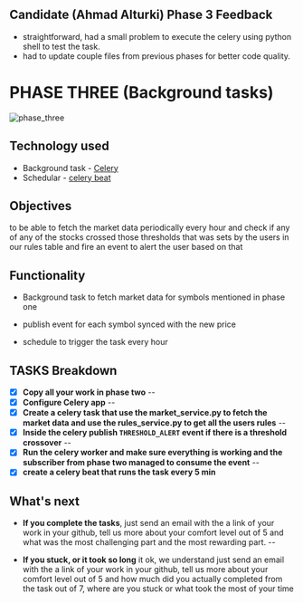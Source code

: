 ## Candidate (Ahmad Alturki) Phase 3 Feedback

- straightforward, had a small problem to execute the celery using python shell to test the task.
- had to update couple files from previous phases for better code quality.

# PHASE THREE (Background tasks)

![phase_three](../imgs/phase-three.jpg)

## Technology used

* Background task - [Celery](https://docs.celeryq.dev/en/stable/getting-started/first-steps-with-celery.html)
* Schedular - [celery beat](https://docs.celeryq.dev/en/stable/userguide/periodic-tasks.html)

## Objectives

to be able to fetch the market data periodically every hour and check if any of any of the stocks crossed those thresholds that was sets by the users in our rules table and fire an event to alert the user based on that

## Functionality

* Background task to fetch market data for symbols mentioned in phase one

* publish event for each symbol synced with the new price

* schedule to trigger the task every hour

## TASKS Breakdown

- [x] **Copy all your work in phase two**
--
- [x] **Configure Celery app**
--
- [x] **Create a celery task that use the market_service.py to fetch the market data and use the rules_service.py to get all the users rules**
--
- [x] **Inside the celery publish `THRESHOLD_ALERT` event if there is a threshold crossover**
--
- [x] **Run the celery worker and make sure everything is working and the subscriber from phase two managed to consume the event**
--
- [x] **create a celery beat that runs the task every 5 min**

## What's next

* **If you complete the tasks**, just send an email with the a link of your work in your github, tell us more about your comfort level out of 5 and what was the most challenging part and the most rewarding part.
--

* **If you stuck, or it took so long** it ok, we understand just send an email with the a link of your work in your github, tell us more about your comfort level out of 5 and how much did you actually completed from the task out of 7, where are you stuck or what took the most of your time
